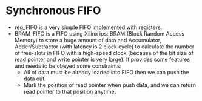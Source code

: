 # Synchronous FIFO
- reg_FIFO is a very simple FIFO implemented with registers.
- BRAM_FIFO is a FIFO using Xilinx ips: BRAM (Block Random Access Memory) to store a huge amount of data and Accumulator, Adder/Subtractor (with latency is 2 clock cycle) to calculate the number of free-slots in FIFO with a high-speed clock (because of the bit size of read pointer and write pointer is very large). It provides some features and needs to be obeyed some constraints:
  - All of data must be already loaded into FIFO then we can push the data out.
  - Mark the position of read pointer when push data, and we can return read pointer to that position anytime.
